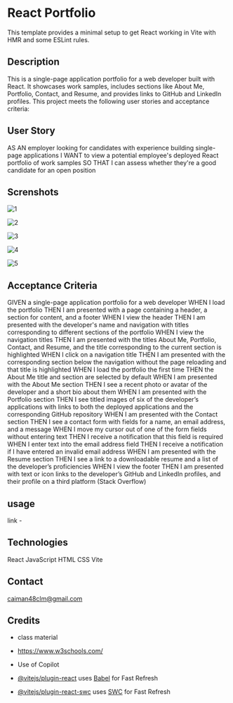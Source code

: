 # React Portfolio

This template provides a minimal setup to get React working in Vite with HMR and some ESLint rules.

## Description

This is a single-page application portfolio for a web developer built with React. It showcases work samples, includes sections like About Me, Portfolio, Contact, and Resume, and provides links to GitHub and LinkedIn profiles. This project meets the following user stories and acceptance criteria:

## User Story

AS AN employer looking for candidates with experience building single-page applications
I WANT to view a potential employee's deployed React portfolio of work samples
SO THAT I can assess whether they're a good candidate for an open position


## Screnshots 

![1](https://github.com/caiman48/James-react-portfolio/assets/102683872/828a1fc4-ccee-4224-a6b8-0ae554728c5a)


![2](https://github.com/caiman48/James-react-portfolio/assets/102683872/1b5ffc58-c4ed-41fb-af9e-5fae0af47919)

![3](https://github.com/caiman48/James-react-portfolio/assets/102683872/63562a6a-1d8d-4ea2-85ff-18d077dd54dd)


![4](https://github.com/caiman48/James-react-portfolio/assets/102683872/33320e61-28a1-47ab-986c-b74cb4ee6c9b)


![5](https://github.com/caiman48/James-react-portfolio/assets/102683872/98daaecf-771d-42c1-8c3f-363374ccd087)





## Acceptance Criteria


GIVEN a single-page application portfolio for a web developer
WHEN I load the portfolio
THEN I am presented with a page containing a header, a section for content, and a footer
WHEN I view the header
THEN I am presented with the developer's name and navigation with titles corresponding to different sections of the portfolio
WHEN I view the navigation titles
THEN I am presented with the titles About Me, Portfolio, Contact, and Resume, and the title corresponding to the current section is highlighted
WHEN I click on a navigation title
THEN I am presented with the corresponding section below the navigation without the page reloading and that title is highlighted
WHEN I load the portfolio the first time
THEN the About Me title and section are selected by default
WHEN I am presented with the About Me section
THEN I see a recent photo or avatar of the developer and a short bio about them
WHEN I am presented with the Portfolio section
THEN I see titled images of six of the developer’s applications with links to both the deployed applications and the corresponding GitHub repository
WHEN I am presented with the Contact section
THEN I see a contact form with fields for a name, an email address, and a message
WHEN I move my cursor out of one of the form fields without entering text
THEN I receive a notification that this field is required
WHEN I enter text into the email address field
THEN I receive a notification if I have entered an invalid email address
WHEN I am presented with the Resume section
THEN I see a link to a downloadable resume and a list of the developer’s proficiencies
WHEN I view the footer
THEN I am presented with text or icon links to the developer’s GitHub and LinkedIn profiles, and their profile on a third platform (Stack Overflow)

## usage 

link - 


## Technologies

React
JavaScript
HTML
CSS
Vite


## Contact

caiman48clm@gmail.com



## Credits 

- class material 

- https://www.w3schools.com/

- Use of Copilot 





- [@vitejs/plugin-react](https://github.com/vitejs/vite-plugin-react/blob/main/packages/plugin-react/README.md) uses [Babel](https://babeljs.io/) for Fast Refresh
- [@vitejs/plugin-react-swc](https://github.com/vitejs/vite-plugin-react-swc) uses [SWC](https://swc.rs/) for Fast Refresh

